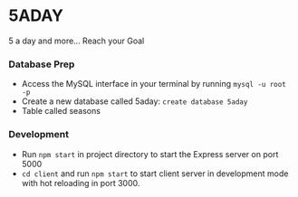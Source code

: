 # 5ADAY

5 a day and more... Reach your Goal 

### Database Prep

- Access the MySQL interface in your terminal by running `mysql -u root -p`
- Create a new database called 5aday: `create database 5aday` 
- Table called seasons


### Development

- Run `npm start` in project directory to start the Express server on port 5000
- `cd client` and run `npm start` to start client server in development mode with hot reloading in port 3000.
